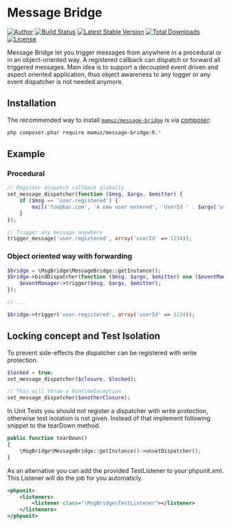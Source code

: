 Message Bridge
=================

[![Author](http://img.shields.io/badge/author-@mamuz_de-blue.svg?style=flat-square)](https://twitter.com/mamuz_de)
[![Build Status](https://img.shields.io/travis/mamuz/message-bridge.svg?style=flat-square)](https://travis-ci.org/mamuz/message-bridge)
[![Latest Stable Version](https://img.shields.io/packagist/v/mamuz/message-bridge.svg?style=flat-square)](https://packagist.org/packages/mamuz/message-bridge)
[![Total Downloads](https://img.shields.io/packagist/dt/mamuz/message-bridge.svg?style=flat-square)](https://packagist.org/packages/mamuz/message-bridge)
[![License](https://img.shields.io/packagist/l/mamuz/message-bridge.svg?style=flat-square)](https://packagist.org/packages/mamuz/message-bridge)

Message Bridge let you trigger messages from anywhere in a procedural or in an object-oriented way.
A registered callback can dispatch or forward all triggered messages.
Main idea is to support a decoupled event driven and aspect oriented application, thus object awareness to any
logger or any event dispatcher is not needed anymore.

## Installation

The recommended way to install
[`mamuz/message-bridge`](https://packagist.org/packages/mamuz/message-bridge) is via
[composer](http://getcomposer.org/):

```sh
php composer.phar require mamuz/message-bridge:0.*
```

## Example

### Procedural

```php
// Register dispatch callback globally
set_message_dispatcher(function ($msg, $argv, $emitter) {
    if ($msg == 'user.registered') {
        mail('foo@bar.com', 'A new user entered', 'UserId ' . $argv['userId']);
    }
});

// Trigger any message anywhere
trigger_message('user.registered', array('userId' => 1234));
```

### Object oriented way with forwarding

```php
$bridge = \MsgBridge\MessageBridge::getInstance();
$bridge->bindDispatcher(function ($msg, $argv, $emitter) use ($eventManager) {
    $eventManager->trigger($msg, $argv, $emitter);
});

// ...

$bridge->trigger('user.registered', array('userId' => 1234));
```

## Locking concept and Test Isolation

To prevent side-effects the dispatcher can be registered with write protection.

```php
$locked = true;
set_message_dispatcher($closure, $locked);

// This will throw a RuntimeException
set_message_dispatcher($anotherClosure);
```

In Unit Tests you should not register a dispatcher with write protection,
otherwise test isolation is not given.
Instead of that implement following snippet to the tearDown method.

```php
public function tearDown()
{
    \MsgBridge\MessageBridge::getInstance()->unsetDispatcher();
}
```

As an alternative you can add the provided TestListener to your phpunit.xml.
This Listener will do the job for you automaticly.

```xml
<phpunit>
    <listeners>
        <listener class="\MsgBridge\TestListener"></listener>
    </listeners>
</phpunit>
```
